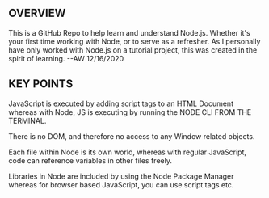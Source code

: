 ## OVERVIEW

This is a GitHub Repo to help learn and understand Node.js.  Whether it's your first time working with Node, or to serve as a refresher.  As I personally have only worked with Node.js on a tutorial project, this was created in the spirit of learning. --AW 12/16/2020

## KEY POINTS
JavaScript is executed by adding script tags to an HTML Document whereas with Node, JS is executing by running the NODE CLI FROM THE TERMINAL.

There is no DOM, and therefore no access to any Window related objects.

Each file within Node is its own world, whereas with regular JavaScript, code can reference variables in other files freely.

Libraries in Node are included by using the Node Package Manager whereas for browser based JavaScript, you can use script tags etc.